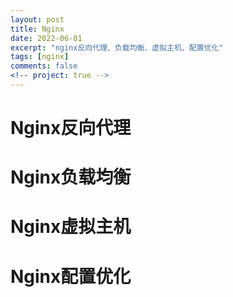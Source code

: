 ```yaml
---
layout: post
title: Nginx
date: 2022-06-01
excerpt: "nginx反向代理、负载均衡、虚拟主机、配置优化"
tags: [nginx]
comments: false
<!-- project: true -->
---
```


# Nginx反向代理
# Nginx负载均衡
# Nginx虚拟主机
# Nginx配置优化
